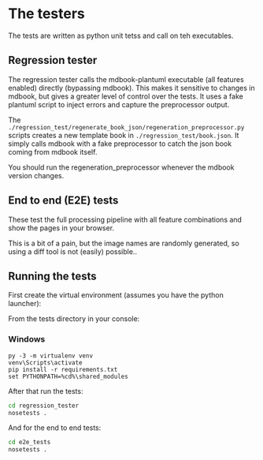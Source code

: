 # The testers

The tests are written as python unit tetss and call on teh executables.

## Regression tester
The regression tester calls the mdbook-plantuml executable (all features
enabled) directly (bypassing mdbook).
This makes it sensitive to changes in mdbook, but gives a greater level of control
over the tests. It uses a fake plantuml script to inject errors and capture the
preprocessor output.

The ```./regression_test/regenerate_book_json/regeneration_preprocessor.py```
scripts creates a new template book in ```./regression_test/book.json```. It simply
calls mdbook with a fake preprocessor to catch the json book coming from mdbook itself.

You should run the regeneration_preprocessor whenever the mdbook version changes.

## End to end (E2E) tests
These test the full processing pipeline with all feature combinations and show
the pages in your browser.

This is a bit of a pain, but the image names are randomly generated, so using a
diff tool is not (easily) possible..

## Running the tests
First create the virtual environment (assumes you have the python launcher):

From the tests directory in your console:

### Windows
```
py -3 -m virtualenv venv
venv\Scripts\activate
pip install -r requirements.txt
set PYTHONPATH=%cd%\shared_modules
```

After that run the tests:
```sh
cd regression_tester
nosetests .
```

And for the end to end tests:
```sh
cd e2e_tests
nosetests .
```
